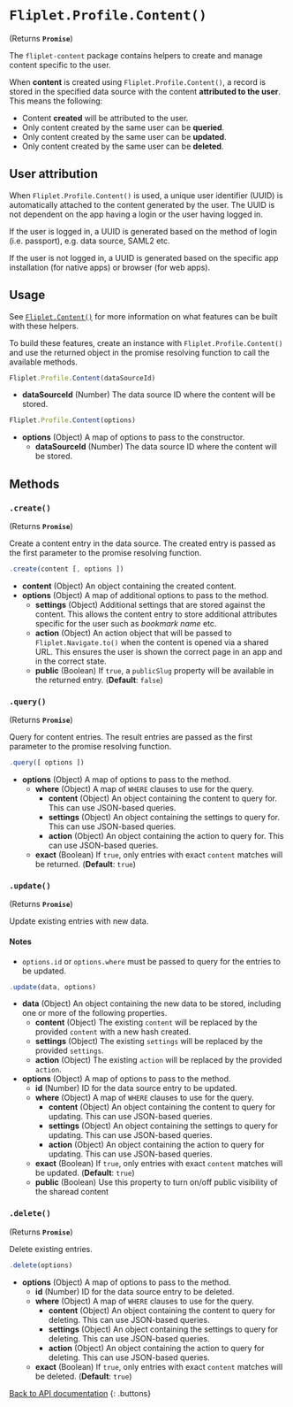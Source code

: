 # `Fliplet.Profile.Content()`

(Returns **`Promise`**)

The `fliplet-content` package contains helpers to create and manage content specific to the user.

When **content** is created using `Fliplet.Profile.Content()`, a record is stored in the specified data source with the content **attributed to the user**. This means the following:

* Content **created** will be attributed to the user.
* Only content created by the same user can be **queried**.
* Only content created by the same user can be **updated**.
* Only content created by the same user can be **deleted**.

## User attribution

When `Fliplet.Profile.Content()` is used, a unique user identifier (UUID) is automatically attached to the content generated by the user. The UUID is not dependent on the app having a login or the user having logged in.

If the user is logged in, a UUID is generated based on the method of login (i.e. passport), e.g. data source, SAML2 etc.

If the user is not logged in, a UUID is generated based on the specific app installation (for native apps) or browser (for web apps).

## Usage

See [`Fliplet.Content()`](fliplet-content.md) for more information on what features can be built with these helpers.

To build these features, create an instance with `Fliplet.Profile.Content()` and use the returned object in the promise resolving function to call the available methods.

```js
Fliplet.Profile.Content(dataSourceId)
```

* **dataSourceId** (Number) The data source ID where the content will be stored.

```js
Fliplet.Profile.Content(options)
```

* **options** (Object) A map of options to pass to the constructor.
  * **dataSourceId** (Number) The data source ID where the content will be stored.

## Methods

### `.create()`

(Returns **`Promise`**)

Create a content entry in the data source. The created entry is passed as the first parameter to the promise resolving function.

```js
.create(content [, options ])
```

* **content** (Object) An object containing the created content.
* **options** (Object) A map of additional options to pass to the method.
  * **settings** (Object) Additional settings that are stored against the content. This allows the content entry to store additional attributes specific for the user such as _bookmark name_ etc.
  * **action** (Object) An action object that will be passed to `Fliplet.Navigate.to()` when the content is opened via a shared URL. This ensures the user is shown the correct page in an app and in the correct state.
  * **public** (Boolean) If `true`, a `publicSlug` property will be available in the returned entry. (**Default**: `false`)

### `.query()`

(Returns **`Promise`**)

Query for content entries. The result entries are passed as the first parameter to the promise resolving function.

```js
.query([ options ])
```

* **options** (Object) A map of options to pass to the method.
  * **where** (Object) A map of `WHERE` clauses to use for the query.
    * **content** (Object) An object containing the content to query for. This can use JSON-based queries.
    * **settings** (Object) An object containing the settings to query for. This can use JSON-based queries.
    * **action** (Object) An object containing the action to query for. This can use JSON-based queries.
  * **exact** (Boolean) If `true`, only entries with exact `content` matches will be returned. (**Default**: `true`)

### `.update()`

(Returns **`Promise`**)

Update existing entries with new data.

#### Notes

* `options.id` or `options.where` must be passed to query for the entries to be updated.

```js
.update(data, options)
```

* **data** (Object) An object containing the new data to be stored, including one or more of the following properties.
  * **content** (Object) The existing `content` will be replaced by the provided `content` with a new hash created.
  * **settings** (Object) The existing `settings` will be replaced by the provided `settings`.
  * **action** (Object) The existing `action` will be replaced by the provided `action`.
* **options** (Object) A map of options to pass to the method.
  * **id** (Number) ID for the data source entry to be updated.
  * **where** (Object) A map of `WHERE` clauses to use for the query.
    * **content** (Object) An object containing the content to query for updating. This can use JSON-based queries.
    * **settings** (Object) An object containing the settings to query for updating. This can use JSON-based queries.
    * **action** (Object) An object containing the action to query for updating. This can use JSON-based queries.
  * **exact** (Boolean) If `true`, only entries with exact `content` matches will be updated. (**Default**: `true`)
  * **public** (Boolean) Use this property to turn on/off public visibility of the sharead content

### `.delete()`

(Returns **`Promise`**)

Delete existing entries.

```js
.delete(options)
```

* **options** (Object) A map of options to pass to the method.
  * **id** (Number) ID for the data source entry to be deleted.
  * **where** (Object) A map of `WHERE` clauses to use for the query.
    * **content** (Object) An object containing the content to query for deleting. This can use JSON-based queries.
    * **settings** (Object) An object containing the settings to query for deleting. This can use JSON-based queries.
    * **action** (Object) An object containing the action to query for deleting. This can use JSON-based queries.
  * **exact** (Boolean) If `true`, only entries with exact `content` matches will be deleted. (**Default**: `true`)

[Back to API documentation](../API-Documentation.md)
{: .buttons}
